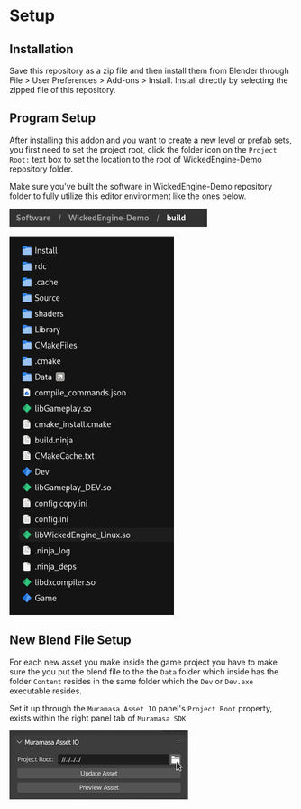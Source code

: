 # Setup

## Installation

Save this repository as a zip file and then install them from Blender through File > User Preferences > Add-ons > Install.
Install directly by selecting the zipped file of this repository.

## Program Setup

After installing this addon and you want to create a new level or prefab sets, you first need to set the project root, click the folder icon on the `Project Root:` text box to set the location to the root of WickedEngine-Demo repository folder.

Make sure you've built the software in WickedEngine-Demo repository folder to fully utilize this editor environment like the ones below.

![](res/6.png)

![](res/5.png)

## New Blend File Setup

For each new asset you make inside the game project you have to make sure the you put the blend file to the the `Data` folder which inside has the folder `Content` resides in the same folder which the `Dev` or `Dev.exe` executable resides.

Set it up through the `Muramasa Asset IO` panel's `Project Root` property, exists within the right panel tab of `Muramasa SDK`

![](res/7.png)